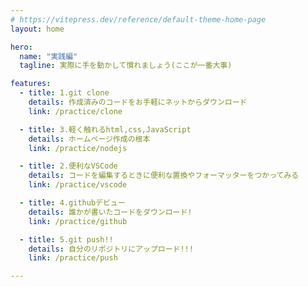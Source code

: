 ```yaml
---
# https://vitepress.dev/reference/default-theme-home-page
layout: home

hero:
  name: "実践編"
  tagline: 実際に手を動かして慣れましょう(ここが一番大事)

features:
  - title: 1.git clone
    details: 作成済みのコードをお手軽にネットからダウンロード
    link: /practice/clone

  - title: 3.軽く触れるhtml,css,JavaScript
    details: ホームページ作成の根本
    link: /practice/nodejs

  - title: 2.便利なVSCode
    details: コードを編集するときに便利な置換やフォーマッターをつかってみる
    link: /practice/vscode

  - title: 4.githubデビュー
    details: 誰かが書いたコードをダウンロード!
    link: /practice/github

  - title: 5.git push!!
    details: 自分のリポジトリにアップロード!!!
    link: /practice/push

---
```


